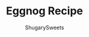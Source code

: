 ---
layout: ../../layouts/MarkdownPostLayout.astro
title: Eggnog Recipe
author: ShugarySweets
pubDate: 2020-10-28
description: "Toast the holiday season with a glass of homemade Eggnog! You&#x27;ll love this easy homemade eggnog recipe served hot or cold with a pinch of nutmeg."
image_url: https://www.shugarysweets.com/wp-content/uploads/2020/12/eggnog-square.jpg
tags: ["Drinks","American"]
calories: 453
protein: 9
carbohydrates: 31
fats: 22
fiber: 0
ingredients: ["3 cups whole milk","1 cup heavy cream","3 cinnamon sticks","1 Tablespoon vanilla extract","1 teaspoon nutmeg","4 large eggs","2/3 cup granulated sugar","1/2-3/4 cup bourbon or dark rum (optional)"]
serves: 6
time: "15 minutes"
prepTime: "10 minutes"
instructions: ["Heat the milk, heavy cream, cinnamon sticks, vanilla, and nutmeg in a large saucepan over medium-high heat until it comes to a light boil, stirring occasionally.","In a medium bowl, add the eggs and beat on high speed while slowly adding the sugar. Beat on high speed until pale and fluffy. (about 2-3 minutes)","Whisk the egg mixture into the milk slowly. Heat over low until temperature reaches 160 degrees F.","Pour the eggnog through a fine sieve to make sure there are no scrambled egg pieces.","Pour into a large mug and top with whipped cream if desired, and a pinch of nutmeg."]
nutrition: ["453 calories","31 grams carbohydrates","181 milligrams cholesterol","22 grams fat","0 grams fiber","9 grams protein","13 grams saturated fat","111 milligrams sodium","30 grams sugar","1 grams trans fat","7 grams unsaturated fat"]
---